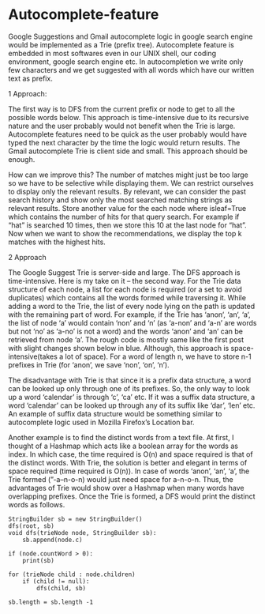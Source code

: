 # Autocomplete-feature

Google Suggestions  and Gmail autocomplete logic in google search engine would be implemented as a Trie (prefix tree). Autocomplete feature is embedded in most softwares even in our UNIX shell, our coding environment, google search engine etc. In autocompletion we write only few characters and we get suggested with all words which have our written text as prefix.

1 Approach:

The first way is to DFS from the current prefix or node to get to all the possible words below. This approach is time-intensive due to its recursive nature and the user probably would not benefit when the Trie is large. Autocomplete features need to be quick as the user probably would have typed the next character by the time the logic would return results. The Gmail autocomplete Trie is client side and small. This approach should be enough.

How can we improve this?
The number of matches might just be too large so we have to be selective while displaying them. We can restrict ourselves to display only the relevant results. By relevant, we can consider the past search history and show only the most searched matching strings as relevant results.
Store another value for the each node where isleaf=True which contains the number of hits for that query search. For example if “hat” is searched 10 times, then we store this 10 at the last node for “hat”. Now when we want to show the recommendations, we display the top k matches with the highest hits.

2 Approach

The Google Suggest Trie is server-side and large. The DFS approach is time-intensive. Here is my take on it – the second way. For the Trie data structure of each node, a list for each node is required (or a set to avoid duplicates) which contains all the words formed while traversing it. While adding a word to the Trie, the list of every node lying on the path is updated with the remaining part of word. For example, if the Trie has ‘anon‘, ‘an‘, ‘a‘, the list of node ‘a’ would contain ‘non’ and ‘n’ (as ‘a-non’ and ‘a-n’ are words but not ‘no’ as ‘a-no’ is not a word) and the words ‘anon’ and ‘an’ can be retrieved from node ‘a’. The rough code is mostly same like the first post with slight changes shown below in blue. Although, this approach is space-intensive(takes a lot of space). For a word of length n, we have to store n-1 prefixes in Trie (for ‘anon’, we save ‘non’, ‘on’, ‘n’).

The disadvantage with Trie is that since it is a prefix data structure, a word can be looked up only through one of its prefixes. So, the only way to look up a word ‘calendar’ is through ‘c’, ‘ca’ etc. If it was a suffix data structure, a word ‘calendar’ can be looked up through any of its suffix like ‘dar’, ‘len’ etc. An example of suffix data structure would be something similar to autocomplete logic used in Mozilla Firefox’s Location bar.

Another example is to find the distinct words from a text file. At first, I thought of a Hashmap which acts like a boolean array for the words as index. In which case, the time required is O(n) and space required is that of the distinct words. With Trie, the solution is better and elegant in terms of space required (time required is O(n)). In case of words ‘anon’, ‘an’, ‘a’, the Trie formed (”-a–n-o-n) would just need space for a-n-o-n. Thus, the advantages of Trie would show over a Hashmap when many words have overlapping prefixes. Once the Trie is formed, a DFS would print the distinct words as follows.

    StringBuilder sb = new StringBuilder()
    dfs(root, sb)
    void dfs(trieNode node, StringBuilder sb):
        sb.append(node.c)
    
    if (node.countWord > 0):
        print(sb)
    
    for (trieNode child : node.children)
        if (child != null):
            dfs(child, sb)
    
    sb.length = sb.length -1
